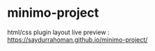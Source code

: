 # minimo-project
html/css plugin layout
live preview : https://saydurrahoman.github.io/minimo-project/
